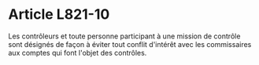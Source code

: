 # Article L821-10

<p>Les contrôleurs et toute personne participant à une mission de contrôle sont désignés de façon à éviter tout conflit d'intérêt avec les commissaires aux comptes qui font l'objet des contrôles. </p>